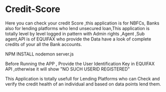 # Credit-Score
Here you can check your credit Score ,this application is for NBFCs, Banks also for lending platforms who lend unsecured loan,This application is totally level by level logged in pattern with Admin rights ,Agent ,Sub agent,API is of EQUIFAX who provide the Data have a look of complete credits of your all the Bank accounts.


NPM INSTALL
nodemon server.js



Before Running the APP , Provide the User Identification Key in EQUIFAX API ,otherwise it will show "NO SUCH USERID REGISTERED"


This Application is totally usefull for Lending Platforms who can Check and verify the credit health of an individual and based on data points lend them.
